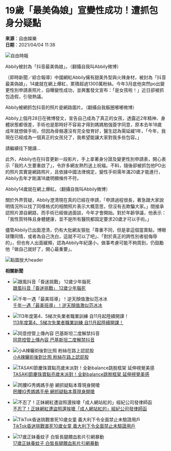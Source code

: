 # 19歲「最美偽娘」宣變性成功！遭抓包身分疑點

**來源**：自由娛樂  
**日期**：2021/04/04 11:38

![自由時報](https://cache.ltn.com.tw/images/rwd_ltnlogo.png)

Abbily被封為「抖音最美偽娘」。（翻攝自我叫Abbily微博）

〔即時新聞／綜合報導〕中國網紅Abbily擁有甜美外型與火辣身材，被封為「抖音最美偽娘」，14歲就在網上爆紅，累積超過1300萬粉絲。今年3月底他突然po出變更性別申請表照片，自曝變性成功，並興奮發文宣布：「是女孩啦！」近日卻被抓包造假，引發熱議。

Abbily被網抓包抖音的照片是網路圖片。（翻攝自我飯圈嘟嘟微博）

Abbily上個月28日在微博發文，宣告自己成為了真正的女孩，透露近2年精神、身體狀態都很差，手術也是那時好不容易才得到媽媽勉強簽字同意，原本去年18歲成年就想做手術，但因為骨骼還沒有完全發育好，醫生認為需延緩1年，「今年，我現在已經成為一個真正的女孩兒了，我希望能讓大家對我多些包容。」

請繼續往下閱讀...

此外，Abbily也在抖音更新一段影片，手上拿著身分證及變更性別申請表，開心表示「我的人生要重啟了」，令許多網友熱烈送上祝福。不料，隨後卻被抓包他PO出的照片其實是網路照片，且依據中國法律規定，變性手術需年滿20歲才能進行，Abbily去年才剛滿18歲明顯條件不符。

Abbily14歲就在網上爆紅。（翻攝自我叫Abbily微博）

關於外界質疑，Abbily澄清現在真的已經在申請，「申請過程很長，著急跟大家說明情況所以找了同樣格式的相關照片表示大概意思，但沒有去欺騙大家。」間接承認照片源自網路，而手術已經做過面談，今年才會開始。對於年齡爭議，他表示：「我性質特殊且身體健康，並不是所有醫院都固定要求20歲才可以手術。」

儘管Abbily已出面澄清，仍有大批網友狠批「尊重不同，但是拿這個當賣點，博眼球賺同情，或者為自己洗白，這就不可以了吧」、「對於真正的跨性別者挺侮辱的」，但也有人出面緩頰，認為Abbily年紀還小，做事考慮可能不夠周到，仍鼓勵他「做自己就好了，開心最重要」。

![點圖放大header](assets/images/bt-x.png) 

**相關新聞**

- ![跟風抖音「昏迷挑戰」 12歲少年腦死](assets/images/400S.jpg)  
  [跟風抖音「昏迷挑戰」 12歲少年腦死](https://news.ltn.com.tw/news/novelty/breakingnews/3485608?utm_source=ENT&utm_medium=relatedNews&utm_campaign=ltn_customize)
  
- ![千年一遇「最美班導」！逆天顏值激似范冰冰](assets/images/400S.jpg)  
  [千年一遇「最美班導」！逆天顏值激似范冰冰](https://ent.ltn.com.tw/news/breakingnews/3479649?utm_source=ENT&utm_medium=relatedNews&utm_campaign=ltn_customize)
  
- ![113年度第4、5梯次失業者職業訓練 自11月起陸續開課！](assets/images/400S.jpg)  
  [113年度第4、5梯次失業者職業訓練 自11月起陸續開課！](https://pv6.ltn.com.tw/click?ano=2024110828019814)
  
- ![同意控管上傳內容  巴基斯坦二度解禁抖音](assets/images/400S.jpg)  
  [同意控管上傳內容 巴基斯坦二度解禁抖音](https://news.ltn.com.tw/news/world/breakingnews/3487115?utm_source=ENT&utm_medium=relatedNews&utm_campaign=ltn_customize)
  
- ![小A辣曬術後對比照 粉絲在路上認屁股](assets/images/400S.jpg)  
  [小A辣曬術後對比照 粉絲在路上認屁股](https://ent.ltn.com.tw/news/breakingnews/3473348?utm_source=ENT&utm_medium=relatedNews&utm_campaign=ltn_customize)
  
- ![TASAKI節慶珠寶點亮歲末派對！全新balance跳脫框架 延伸視覺美感](assets/images/400S.jpg)  
  [TASAKI節慶珠寶點亮歲末派對！全新balance跳脫框架 延伸視覺美感](https://pv6.ltn.com.tw/click?ano=2024111267184541)
  
- ![罔腰IG秀媽媽手册 網抓疑點本尊現身開嗆](assets/images/400S.jpg)  
  [罔腰IG秀媽媽手册 網抓疑點本尊現身開嗆](https://news.ltn.com.tw/news/life/breakingnews/3446350?utm_source=ENT&utm_medium=relatedNews&utm_campaign=ltn_customize)
  
- ![不忍了！正妹網紅遭盜照還挨嗆「成人網站紅的」經紀公司發律師函](assets/images/400S.jpg)  
  [不忍了！正妹網紅遭盜照還挨嗆「成人網站紅的」經紀公司發律師函](https://news.ltn.com.tw/news/society/breakingnews/3424736?utm_source=ENT&utm_medium=relatedNews&utm_campaign=ltn_customize)
  
- ![TikTok昏迷挑戰害死10歲女童 義大利下令全面禁止未驗證用戶](assets/images/400S.jpg)  
  [TikTok昏迷挑戰害死10歲女童 義大利下令全面禁止未驗證用戶](https://ec.ltn.com.tw/article/breakingnews/3419838?utm_source=ENT&utm_medium=relatedNews&utm_campaign=ltn_customize)
  
- ![17歲正妹養蚊子 白皙長腿餵血影片引網暴動](assets/images/400S.jpg)  
  [17歲正妹養蚊子 白皙長腿餵血影片引網暴動](https://news.ltn.com.tw/news/novelty/breakingnews/3420414?utm_source=ENT&utm_medium=relatedNews&utm_campaign=ltn_customize)